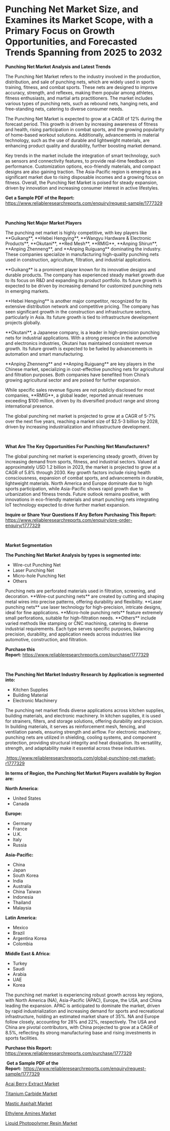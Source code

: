 <p><h1>Punching Net Market Size, and Examines its Market Scope, with a Primary Focus on Growth Opportunities, and Forecasted Trends Spanning from 2025 to 2032</h1></p><p><strong>Punching Net Market Analysis and Latest Trends</strong></p>
<p><p>The Punching Net Market refers to the industry involved in the production, distribution, and sale of punching nets, which are widely used in sports training, fitness, and combat sports. These nets are designed to improve accuracy, strength, and reflexes, making them popular among athletes, fitness enthusiasts, and martial arts practitioners. The market includes various types of punching nets, such as rebound nets, hanging nets, and free-standing nets, catering to diverse consumer needs.</p><p>The Punching Net Market is expected to grow at a CAGR of 12% during the forecast period. This growth is driven by increasing awareness of fitness and health, rising participation in combat sports, and the growing popularity of home-based workout solutions. Additionally, advancements in material technology, such as the use of durable and lightweight materials, are enhancing product quality and durability, further boosting market demand.</p><p>Key trends in the market include the integration of smart technology, such as sensors and connectivity features, to provide real-time feedback on performance. Customization options, eco-friendly materials, and compact designs are also gaining traction. The Asia-Pacific region is emerging as a significant market due to rising disposable incomes and a growing focus on fitness. Overall, the Punching Net Market is poised for steady expansion, driven by innovation and increasing consumer interest in active lifestyles.</p></p>
<p><strong>Get a Sample PDF of the Report:&nbsp;</strong> <a href="https://www.reliableresearchreports.com/enquiry/request-sample/1777329?utm_campaign=34&utm_medium=2&utm_source=Github&utm_content=ia&utm_term=26012025&utm_id=punching-net">https://www.reliableresearchreports.com/enquiry/request-sample/1777329</a></p>
<p>&nbsp;</p>
<p><strong>Punching Net Major Market Players</strong></p>
<p><p>The punching net market is highly competitive, with key players like **Guikang**, **Hebei Hengying**, **Wangyu Hardware & Electronic Products**, **Okutani**, **Red Mesh**, **RMIG**, **Anping Shirun**, **Anping Zhenneng**, and **Anping Ruiguang** dominating the industry. These companies specialize in manufacturing high-quality punching nets used in construction, agriculture, filtration, and industrial applications.</p><p>**Guikang** is a prominent player known for its innovative designs and durable products. The company has experienced steady market growth due to its focus on R&D and expanding its product portfolio. Its future growth is expected to be driven by increasing demand for customized punching nets in emerging markets.</p><p>**Hebei Hengying** is another major competitor, recognized for its extensive distribution network and competitive pricing. The company has seen significant growth in the construction and infrastructure sectors, particularly in Asia. Its future growth is tied to infrastructure development projects globally.</p><p>**Okutani**, a Japanese company, is a leader in high-precision punching nets for industrial applications. With a strong presence in the automotive and electronics industries, Okutani has maintained consistent revenue growth. Its future growth is expected to be fueled by advancements in automation and smart manufacturing.</p><p>**Anping Zhenneng** and **Anping Ruiguang** are key players in the Chinese market, specializing in cost-effective punching nets for agricultural and filtration purposes. Both companies have benefited from China’s growing agricultural sector and are poised for further expansion.</p><p>While specific sales revenue figures are not publicly disclosed for most companies, **RMIG**, a global leader, reported annual revenues exceeding $100 million, driven by its diversified product range and strong international presence.</p><p>The global punching net market is projected to grow at a CAGR of 5-7% over the next five years, reaching a market size of $2.5-3 billion by 2028, driven by increasing industrialization and infrastructure development.</p></p>
<p>&nbsp;</p>
<p><strong>What Are The Key Opportunities For Punching Net Manufacturers?</strong></p>
<p><p>The global punching net market is experiencing steady growth, driven by increasing demand from sports, fitness, and industrial sectors. Valued at approximately USD 1.2 billion in 2023, the market is projected to grow at a CAGR of 5.8% through 2030. Key growth factors include rising health consciousness, expansion of combat sports, and advancements in durable, lightweight materials. North America and Europe dominate due to high sports participation, while Asia-Pacific shows rapid growth due to urbanization and fitness trends. Future outlook remains positive, with innovations in eco-friendly materials and smart punching nets integrating IoT technology expected to drive further market expansion.</p></p>
<p><strong>Inquire or Share Your Questions If Any Before Purchasing This Report:</strong> <a href="https://www.reliableresearchreports.com/enquiry/pre-order-enquiry/1777329?utm_campaign=34&utm_medium=2&utm_source=Github&utm_content=ia&utm_term=26012025&utm_id=punching-net">https://www.reliableresearchreports.com/enquiry/pre-order-enquiry/1777329</a></p>
<p>&nbsp;</p>
<p><strong>Market Segmentation</strong></p>
<p><strong>The Punching Net Market Analysis by types is segmented into:</strong></p>
<p><ul><li>Wire-cut Punching Net</li><li>Laser Punching Net</li><li>Micro-hole Punching Net</li><li>Others</li></ul></p>
<p><p>Punching nets are perforated materials used in filtration, screening, and decoration. **Wire-cut punching nets** are created by cutting and shaping metal wires into precise patterns, offering durability and flexibility. **Laser punching nets** use laser technology for high-precision, intricate designs, ideal for fine applications. **Micro-hole punching nets** feature extremely small perforations, suitable for high-filtration needs. **Others** include varied methods like stamping or CNC machining, catering to diverse industrial requirements. Each type serves specific purposes, balancing precision, durability, and application needs across industries like automotive, construction, and filtration.</p></p>
<p><strong>Purchase this Report:&nbsp;</strong><a href="https://www.reliableresearchreports.com/purchase/1777329?utm_campaign=34&utm_medium=2&utm_source=Github&utm_content=ia&utm_term=26012025&utm_id=punching-net">https://www.reliableresearchreports.com/purchase/1777329</a></p>
<p>&nbsp;</p>
<p><strong>The Punching Net Market Industry Research by Application is segmented into:</strong></p>
<p><ul><li>Kitchen Supplies</li><li>Building Material</li><li>Electronic Machinery</li></ul></p>
<p><p>The punching net market finds diverse applications across kitchen supplies, building materials, and electronic machinery. In kitchen supplies, it is used for strainers, filters, and storage solutions, offering durability and precision. In building materials, it serves as reinforcement mesh, fencing, and ventilation panels, ensuring strength and airflow. For electronic machinery, punching nets are utilized in shielding, cooling systems, and component protection, providing structural integrity and heat dissipation. Its versatility, strength, and adaptability make it essential across these industries.</p></p>
<p><a href="https://www.reliableresearchreports.com/global-punching-net-market-r1777329?utm_campaign=34&utm_medium=2&utm_source=Github&utm_content=ia&utm_term=26012025&utm_id=punching-net">&nbsp;https://www.reliableresearchreports.com/global-punching-net-market-r1777329</a></p>
<p><strong>In terms of Region, the Punching Net Market Players available by Region are:</strong></p>
<p>
    <p> <strong> North America: </strong>
        <ul>
            <li>United States</li>
            <li>Canada</li>
        </ul>
        </p> 
    <p> <strong> Europe: </strong>
        <ul>
            <li>Germany</li>
            <li>France</li>
            <li>U.K.</li>
            <li>Italy</li>
            <li>Russia</li>
        </ul>
        </p> 
    <p> <strong> Asia-Pacific: </strong>
        <ul>
            <li>China</li>
            <li>Japan</li>
            <li>South Korea</li>
            <li>India</li>
            <li>Australia</li>
            <li>China Taiwan</li>
            <li>Indonesia</li>
            <li>Thailand</li>
            <li>Malaysia</li>
        </ul>
        </p> 
    <p> <strong> Latin America: </strong>
        <ul>
            <li>Mexico</li>
            <li>Brazil</li>
            <li>Argentina Korea</li>
            <li>Colombia</li>
        </ul>
        </p> 
    <p> <strong> Middle East & Africa: </strong>
        <ul>
            <li>Turkey</li>
            <li>Saudi</li>
            <li>Arabia</li>
            <li>UAE</li>
            <li>Korea</li>
        </ul>
    </p>
    </p>
<p><p>The punching net market is experiencing robust growth across key regions, with North America (NA), Asia-Pacific (APAC), Europe, the USA, and China leading the expansion. APAC is anticipated to dominate the market, driven by rapid industrialization and increasing demand for sports and recreational infrastructure, holding an estimated market share of 35%. NA and Europe follow closely, accounting for 28% and 22%, respectively. The USA and China are pivotal contributors, with China projected to grow at a CAGR of 8.5%, reflecting its strong manufacturing base and rising investments in sports facilities.</p></p>
<p><strong>Purchase this Report: </strong><a href="https://www.reliableresearchreports.com/purchase/1777329?utm_campaign=34&utm_medium=2&utm_source=Github&utm_content=ia&utm_term=26012025&utm_id=punching-net">https://www.reliableresearchreports.com/purchase/1777329</a></p>
<p>&nbsp;<strong>Get a Sample PDF of the Report:&nbsp;&nbsp;</strong><a href="https://www.reliableresearchreports.com/enquiry/request-sample/1777329?utm_campaign=34&utm_medium=2&utm_source=Github&utm_content=ia&utm_term=26012025&utm_id=punching-net">https://www.reliableresearchreports.com/enquiry/request-sample/1777329</a></p>
<p><strong></strong></p>
<p><p><a href="https://github.com/semiensamuel72378/Market-Research-Report-List-1/blob/main/acai-berry-extract-market.md?utm_campaign=34&utm_medium=2&utm_source=Github&utm_content=ia&utm_term=26012025&utm_id=punching-net">Acai Berry Extract Market</a></p><p><a href="https://github.com/locarol73/Market-Research-Report-List-1/blob/main/titanium-carbide-market.md?utm_campaign=34&utm_medium=2&utm_source=Github&utm_content=ia&utm_term=26012025&utm_id=punching-net">Titanium Carbide Market</a></p><p><a href="https://github.com/rileymgdorcas/Market-Research-Report-List-1/blob/main/mastic-asphalt-market.md?utm_campaign=34&utm_medium=2&utm_source=Github&utm_content=ia&utm_term=26012025&utm_id=punching-net">Mastic Asphalt Market</a></p><p><a href="https://github.com/lehumiston1971679/Market-Research-Report-List-1/blob/main/ethylene-amines-market.md?utm_campaign=34&utm_medium=2&utm_source=Github&utm_content=ia&utm_term=26012025&utm_id=punching-net">Ethylene Amines Market</a></p><p><a href="https://github.com/LilianFaulkner65/Market-Research-Report-List-1/blob/main/liquid-photopolymer-resin-market.md?utm_campaign=34&utm_medium=2&utm_source=Github&utm_content=ia&utm_term=26012025&utm_id=punching-net">Liquid Photopolymer Resin Market</a></p></p>